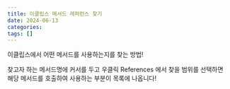 ```yaml
---
title: 이클립스 메서드 레퍼런스 찾기
date: 2024-06-13
categories: 
tags: []
---
```

이클립스에서 어떤 메서드를 사용하는지를 찾는 방법!  

찾고자 하는 메서드명에 커서를 두고 우클릭 References 에서 찾을 범위를 선택하면 해당 메서드를 호출하여 사용하는 부분이 목록에 나옵니다!

